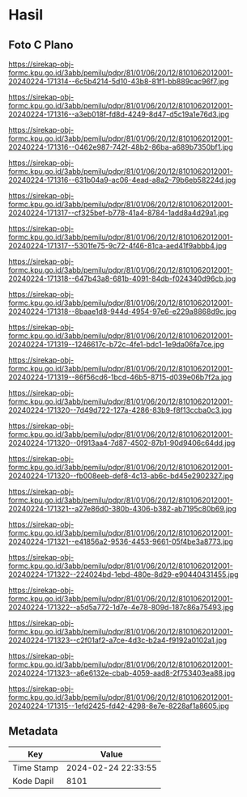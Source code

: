 # Hasil

## Foto C Plano

https://sirekap-obj-formc.kpu.go.id/3abb/pemilu/pdpr/81/01/06/20/12/8101062012001-20240224-171314--6c5b4214-5d10-43b8-81f1-bb889cac96f7.jpg

https://sirekap-obj-formc.kpu.go.id/3abb/pemilu/pdpr/81/01/06/20/12/8101062012001-20240224-171316--a3eb018f-fd8d-4249-8d47-d5c19a1e76d3.jpg

https://sirekap-obj-formc.kpu.go.id/3abb/pemilu/pdpr/81/01/06/20/12/8101062012001-20240224-171316--0462e987-742f-48b2-86ba-a689b7350bf1.jpg

https://sirekap-obj-formc.kpu.go.id/3abb/pemilu/pdpr/81/01/06/20/12/8101062012001-20240224-171316--631b04a9-ac06-4ead-a8a2-79b6eb58224d.jpg

https://sirekap-obj-formc.kpu.go.id/3abb/pemilu/pdpr/81/01/06/20/12/8101062012001-20240224-171317--cf325bef-b778-41a4-8784-1add8a4d29a1.jpg

https://sirekap-obj-formc.kpu.go.id/3abb/pemilu/pdpr/81/01/06/20/12/8101062012001-20240224-171317--5301fe75-9c72-4f46-81ca-aed41f9abbb4.jpg

https://sirekap-obj-formc.kpu.go.id/3abb/pemilu/pdpr/81/01/06/20/12/8101062012001-20240224-171318--647b43a8-681b-4091-84db-f024340d96cb.jpg

https://sirekap-obj-formc.kpu.go.id/3abb/pemilu/pdpr/81/01/06/20/12/8101062012001-20240224-171318--8baae1d8-944d-4954-97e6-e229a8868d9c.jpg

https://sirekap-obj-formc.kpu.go.id/3abb/pemilu/pdpr/81/01/06/20/12/8101062012001-20240224-171319--1246617c-b72c-4fe1-bdc1-1e9da06fa7ce.jpg

https://sirekap-obj-formc.kpu.go.id/3abb/pemilu/pdpr/81/01/06/20/12/8101062012001-20240224-171319--86f56cd6-1bcd-46b5-8715-d039e06b7f2a.jpg

https://sirekap-obj-formc.kpu.go.id/3abb/pemilu/pdpr/81/01/06/20/12/8101062012001-20240224-171320--7d49d722-127a-4286-83b9-f8f13ccba0c3.jpg

https://sirekap-obj-formc.kpu.go.id/3abb/pemilu/pdpr/81/01/06/20/12/8101062012001-20240224-171320--0f913aa4-7d87-4502-87b1-90d9406c64dd.jpg

https://sirekap-obj-formc.kpu.go.id/3abb/pemilu/pdpr/81/01/06/20/12/8101062012001-20240224-171320--fb008eeb-def8-4c13-ab6c-bd45e2902327.jpg

https://sirekap-obj-formc.kpu.go.id/3abb/pemilu/pdpr/81/01/06/20/12/8101062012001-20240224-171321--a27e86d0-380b-4306-b382-ab7195c80b69.jpg

https://sirekap-obj-formc.kpu.go.id/3abb/pemilu/pdpr/81/01/06/20/12/8101062012001-20240224-171321--e41856a2-9536-4453-9661-05f4be3a8773.jpg

https://sirekap-obj-formc.kpu.go.id/3abb/pemilu/pdpr/81/01/06/20/12/8101062012001-20240224-171322--224024bd-1ebd-480e-8d29-e90440431455.jpg

https://sirekap-obj-formc.kpu.go.id/3abb/pemilu/pdpr/81/01/06/20/12/8101062012001-20240224-171322--a5d5a772-1d7e-4e78-809d-187c86a75493.jpg

https://sirekap-obj-formc.kpu.go.id/3abb/pemilu/pdpr/81/01/06/20/12/8101062012001-20240224-171323--c2f01af2-a7ce-4d3c-b2a4-f9192a0102a1.jpg

https://sirekap-obj-formc.kpu.go.id/3abb/pemilu/pdpr/81/01/06/20/12/8101062012001-20240224-171323--a6e6132e-cbab-4059-aad8-2f753403ea88.jpg

https://sirekap-obj-formc.kpu.go.id/3abb/pemilu/pdpr/81/01/06/20/12/8101062012001-20240224-171315--1efd2425-fd42-4298-8e7e-8228af1a8605.jpg


## Metadata

| Key        | Value               |
| ---------- | ------------------- |
| Time Stamp | 2024-02-24 22:33:55 |
| Kode Dapil | 8101                |



